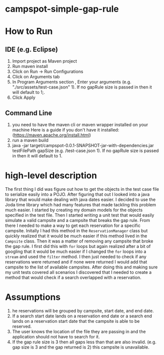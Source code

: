 # campspot-simple-gap-rule

# How to Run
  ## IDE (e.g. Eclipse)
  1. Import project as Maven project
  2. Run maven install
  3. Click on Run -> Run Configurations
  4. Click on Arguments tab
  5. In Program Arguments section , Enter your arguments (e.g. "./src/assets/test-case.json" 1). If no gapRule size is passed in then it will default to 1;.
  6. Click Apply
  
  ## Command Line
   1. you need to have the maven cli or maven wrapper installed on your machine Here is a guide if you don't have it installed: (https://maven.apache.org/install.html)
   2. run a maven build
   3. java -jar target/campspot-0.0.1-SNAPSHOT-jar-with-dependencies.jar testFilePath gapSize (e.g. /test-case.json 1). If no gapRule size is passed in then it will default to 1.

# high-level description
The first thing I did was figure out how to get the objects in the test case file to serialize easily into a POJO.
After figuring that out I looked into a java library that would make dealing with java dates easier. I decided to use the 
Joda time library which had many features that made tackling this problem much easier. I started by creating my domain models for the objects specified in the test file. Then I started writing a unit test that would easily simulate a valid campsite and a campsite that breaks the gap rule. From there I needed to make a way to get each reservation for a specific campsite. Initally I had this method in the `ReservationManager` class but quickly realized that it would be much easier if this         method lived in the `Campsite` class. Then it was a matter of removing any campsite that broke the gap rule. I first did this with `for` loops but again realized after a bit of googling that it would be much easier if I changed the `for` loops into a `stream` and used the `filter` method. I then just needed to check if any reservations were returned and if none were returned I would add that campsite to the list of available campsites. After doing this and making sure my unit tests covered all scenarios I discovered that I needed to create a method that would check if a search overlapped with a reservation.
  
# Assumptions
1.	he reservations will be grouped by campsite, start date, and end date.
2.	If a search start date lands on a reservation end date or a search end lands on a reservation start date that the campsite is able to be reserved.
3. The user knows the location of the file they are passing in and the application should not have to search for it.
4. If the gap rule size is 3 then all gaps less than that are also invalid. (e.g. gap size is 3 and the gap returned is 2)        this campsite is unavailable.
